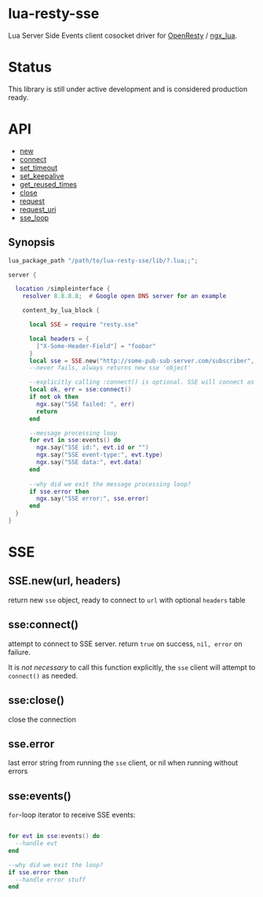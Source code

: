 # lua-resty-sse

Lua Server Side Events client cosocket driver for [OpenResty](http://openresty.org/) / [ngx_lua](https://github.com/openresty/lua-nginx-module).

# Status

This library is still under active development and is considered production ready.

# API

* [new](#name)
* [connect](#connect)
* [set_timeout](#set_timeout)
* [set_keepalive](#set_keepalive)
* [get_reused_times](#get_reused_times)
* [close](#close)
* [request](#request)
* [request_uri](#request_uri)
* [sse_loop](#sse_loop)

## Synopsis

``` lua
lua_package_path "/path/to/lua-resty-sse/lib/?.lua;;";

server {

  location /simpleinterface {
    resolver 8.8.8.8;  # Google open DNS server for an example

    content_by_lua_block {

      local SSE = require "resty.sse"

      local headers = {
        ["X-Some-Header-Field"] = "foobar"
      }
      local sse = SSE.new("http://some-pub-sub-server.com/subscriber", headers) --header table is optional
      --never fails, always returns new sse 'object'

      --explicitly calling :connect() is optional. SSE will connect as needed
      local ok, err = sse:connect()
      if not ok then 
        ngx.say("SSE failed: ", err)
        return
      end

      --message processing loop 
      for evt in sse:events() do
        ngx.say("SSE id:", evt.id or "")
        ngx.say("SSE event-type:", evt.type)
        ngx.say("SSE data:", evt.data)
      end
      
      --why did we exit the message processing loop?
      if sse.error then
        ngx.say("SSE error:", sse.error)
      end
  }
}
```

# SSE

## SSE.new(url, headers)

return new `sse` object, ready to connect to `url` with optional `headers` table

## sse:connect()

attempt to connect to SSE server. return `true` on success, `nil, error` on failure.

It is _not necessary_ to call this function explicitly, the `sse` client will attempt to `connect()` as needed.

## sse:close()

close the connection

## sse.error

last error string from running the `sse` client, or nil when running without errors

## sse:events()

`for`-loop iterator to receive SSE events:

```lua

for evt in sse:events() do
  --handle evt
end

--why did we exit the loop?
if sse.error then
  --handle error stuff
end
```
